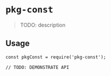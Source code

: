 # `pkg-const`

> TODO: description

## Usage

```
const pkgConst = require('pkg-const');

// TODO: DEMONSTRATE API
```
